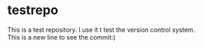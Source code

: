 # testrepo
This is a test repository. I use it t test the version control system.
<br/>
This is a new line to see the commit:)
